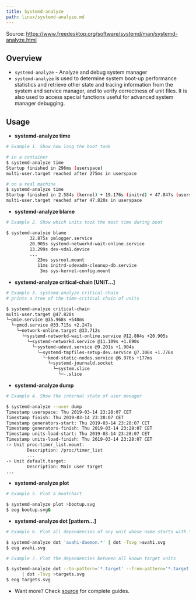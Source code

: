 ```yaml
---
title: Systemd-analyze
path: linux/systemd-analyze.md
---
```


Source: <https://www.freedesktop.org/software/systemd/man/systemd-analyze.html>

## Overview

- `systemd-analyze` - Analyze and debug system manager
- `systemd-analyze` is used to determine system boot-up performance statistics and retrieve other state and tracing information from the system and service manager, and to verify correctness of unit files. It is also used to access special functions useful for advanced system manager debugging.

## Usage

- **systemd-analyze time**

```bash
# Example 1. Show how long the boot took

# in a container
$ systemd-analyze time
Startup finished in 296ms (userspace)
multi-user.target reached after 275ms in userspace

# on a real machine
$ systemd-analyze time
Startup finished in 2.584s (kernel) + 19.176s (initrd) + 47.847s (userspace) = 1min 9.608s
multi-user.target reached after 47.820s in userspace
```

- **systemd-analyze blame**

```bash
# Example 2. Show which units took the most time during boot

$ systemd-analyze blame
         32.875s pmlogger.service
         20.905s systemd-networkd-wait-online.service
         13.299s dev-vda1.device
         ...
            23ms sysroot.mount
            11ms initrd-udevadm-cleanup-db.service
             3ms sys-kernel-config.mount
```

- **systemd-analyze critical-chain [UNIT...]**

```bash
# Example 3. systemd-analyze critical-chain
# prints a tree of the time-critical chain of units

$ systemd-analyze critical-chain
multi-user.target @47.820s
└─pmie.service @35.968s +548ms
  └─pmcd.service @33.715s +2.247s
    └─network-online.target @33.712s
      └─systemd-networkd-wait-online.service @12.804s +20.905s
        └─systemd-networkd.service @11.109s +1.690s
          └─systemd-udevd.service @9.201s +1.904s
            └─systemd-tmpfiles-setup-dev.service @7.306s +1.776s
              └─kmod-static-nodes.service @6.976s +177ms
                └─systemd-journald.socket
                  └─system.slice
                    └─-.slice

```

- **systemd-analyze dump**

```bash
# Example 4. Show the internal state of user manager

$ systemd-analyze --user dump
Timestamp userspace: Thu 2019-03-14 23:28:07 CET
Timestamp finish: Thu 2019-03-14 23:28:07 CET
Timestamp generators-start: Thu 2019-03-14 23:28:07 CET
Timestamp generators-finish: Thu 2019-03-14 23:28:07 CET
Timestamp units-load-start: Thu 2019-03-14 23:28:07 CET
Timestamp units-load-finish: Thu 2019-03-14 23:28:07 CET
-> Unit proc-timer_list.mount:
        Description: /proc/timer_list
        ...
-> Unit default.target:
        Description: Main user target
...
```

- **systemd-analyze plot**

```bash
# Example 5. Plot a bootchart

$ systemd-analyze plot >bootup.svg
$ eog bootup.svg&
```

- **systemd-analyze dot [pattern...]**

```bash
# Example 6. Plot all dependencies of any unit whose name starts with "avahi-daemon"

$ systemd-analyze dot 'avahi-daemon.*' | dot -Tsvg >avahi.svg
$ eog avahi.svg

# Example 7. Plot the dependencies between all known target units

$ systemd-analyze dot --to-pattern='*.target' --from-pattern='*.target' \
      | dot -Tsvg >targets.svg
$ eog targets.svg
```

- Want more? Check [source](https://www.freedesktop.org/software/systemd/man/systemd-analyze.html) for complete guides.
